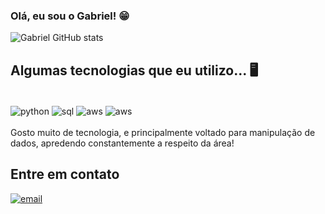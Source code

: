 ### Olá, eu sou o Gabriel! 😁
![Gabriel GitHub stats](https://github-readme-stats.vercel.app/api?username=gabszin0&show_icons=true&theme=dracula)


## Algumas tecnologias que eu utilizo... 🖥️
<div style="display: inline_block"><br/>
  <img align= "center" alt="python" src="https://img.shields.io/badge/Python-3776AB?style=for-the-badge&logo=python&logoColor=white" />
  <img align= "center" alt="sql" src="https://img.shields.io/badge/MySQL-005C84?style=for-the-badge&logo=mysql&logoColor=white" />
  <img align= "center" alt="aws" src="https://img.shields.io/badge/Amazon_AWS-FF9900?style=for-the-badge&logo=amazonaws&logoColor=white" />
  <img align= "center" alt="aws" src="https://img.shields.io/badge/C-00599C?style=for-the-badge&logo=c&logoColor=white" />
</div><br/>
Gosto muito de tecnologia, e principalmente voltado para manipulação de dados, apredendo constantemente a respeito da área!

## Entre em contato
 [![email](https://img.shields.io/badge/Gmail-D14836?style=for-the-badge&logo=gmail&logoColor=white)](mailto:gabrielrp2004@gmail.com) 


